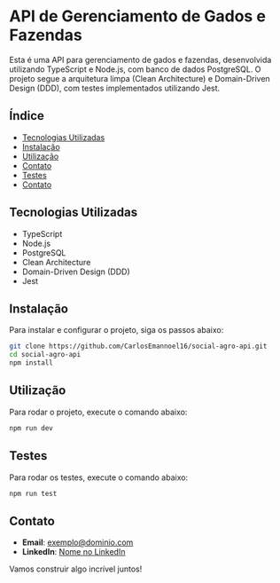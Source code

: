 # API de Gerenciamento de Gados e Fazendas

Esta é uma API para gerenciamento de gados e fazendas, desenvolvida utilizando TypeScript e Node.js, com banco de dados PostgreSQL. O projeto segue a arquitetura limpa (Clean Architecture) e Domain-Driven Design (DDD), com testes implementados utilizando Jest.

## Índice

- [Tecnologias Utilizadas](#TecnologiasUtilizadas)
- [Instalação](#Instalação)
- [Utilização](#Utilização)
- [Contato](#contato)
- [Testes](#Testes)
- [Contato](#Contato)

## Tecnologias Utilizadas

- TypeScript
- Node.js
- PostgreSQL
- Clean Architecture
- Domain-Driven Design (DDD)
- Jest

## Instalação

Para instalar e configurar o projeto, siga os passos abaixo:

```bash
git clone https://github.com/CarlosEmannoel16/social-agro-api.git
cd social-agro-api
npm install
```


## Utilização

Para rodar o projeto, execute o comando abaixo:

```bash
npm run dev
```

## Testes

Para rodar os testes, execute o comando abaixo:

```bash
npm run test
```

## Contato

- **Email**: [exemplo@dominio.com](contato@emannoel.dev.br)
- **LinkedIn**: [Nome no LinkedIn](https://www.linkedin.com/in/carlos-emannoel/)

Vamos construir algo incrível juntos!

